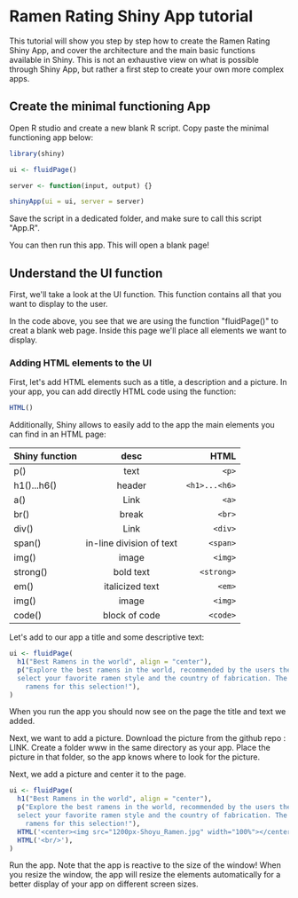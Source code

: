 # Ramen Rating Shiny App tutorial

This tutorial will show you step by step how to create the Ramen Rating Shiny App, and cover the architecture and the main basic functions available in Shiny. This is not an exhaustive view on what is possible through Shiny App, but rather a first step to create your own more complex apps.

## Create the minimal functioning App

Open R studio and create a new blank R script. Copy paste the minimal functioning app below:


```R
library(shiny)

ui <- fluidPage()

server <- function(input, output) {}

shinyApp(ui = ui, server = server)

```

Save the script in a dedicated folder, and make sure to call this script "App.R".

You can then run this app. This will open a blank page!

## Understand the UI function

First, we'll take a look at the UI function. This function contains all that you want to display to the user.

In the code above, you see that we are using the function "fluidPage()" to creat a blank web page. Inside this page we'll place all elements we want to display. 

### Adding HTML elements to the UI

First, let's add HTML elements such as a title, a description and a picture. In your app, you can add directly HTML code using the function: 

```R
HTML()
```

Additionally, Shiny allows to easily add to the app the main elements you can find in an HTML page:

| Shiny function        | desc           | HTML  |
| ------------- |:-------------:| -----:|
| p()      | text | ``` <p> ``` |
| h1()...h6()     | header      |  ``` <h1>...<h6> ``` |
| a() | Link      |   ``` <a> ```|
| br() | break      |   ``` <br> ```|
| div() | Link      |   ``` <div> ``` |
| span() | in-line division of text      |   ``` <span> ```|
| img() | image      |   ``` <img> ```|
| strong() | bold text      |   ``` <strong> ```|
| em() | italicized text      |  ```  <em> ```|
| img() | image      |   ``` <img> ```|
| code() | block of code      |   ``` <code> ```|

 	
Let's add to our app a title and some descriptive text:

```R
ui <- fluidPage(
  h1("Best Ramens in the world", align = "center"),
  p("Explore the best ramens in the world, recommended by the users themselves! In this tab, you can 
  select your favorite ramen style and the country of fabrication. The table below display the top ten 
    ramens for this selection!"),
)
```

When you run the app you should now see on the page the title and text we added.

Next, we want to add a picture. Download the picture from the github repo : LINK. Create a folder www in the same directory as your app. Place the picture in that folder, so the app knows where to look for the picture.

Next, we add a picture and center it to the page.
```R
ui <- fluidPage(
  h1("Best Ramens in the world", align = "center"),
  p("Explore the best ramens in the world, recommended by the users themselves! In this tab, you can 
  select your favorite ramen style and the country of fabrication. The table below display the top ten 
    ramens for this selection!"),
  HTML('<center><img src="1200px-Shoyu_Ramen.jpg" width="100%"></center>'),
  HTML('<br/>'),
)
```

Run the app. Note that the app is reactive to the size of the window! When you resize the window, the app will resize the elements automatically for a better display of your app on different screen sizes.




